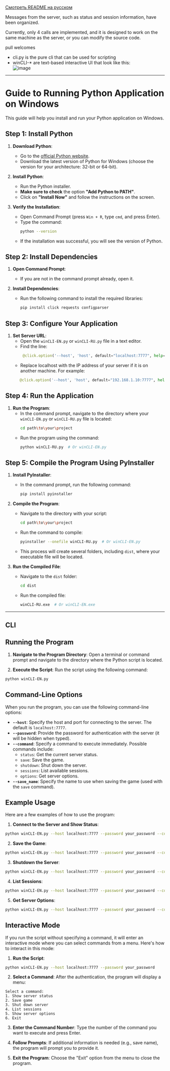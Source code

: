 [Смотреть README на русском](README.ru.md)




Messages from the server, such as status and session information, have been organized.
<p>Currently, only 4 calls are implemented, and it is designed to work on the same machine as the server, or you can modify the source code.

pull welcomes

* cli.py is the pure cli that can be used for scripting
* winCLI-* are text-based interactive UI that look like this:  
![image](https://github.com/user-attachments/assets/610e4706-63f3-44cf-b418-f4d758f2debf)

---

# Guide to Running Python Application on Windows

This guide will help you install and run your Python application on Windows.

## Step 1: Install Python

1. **Download Python**:
   - Go to the [official Python website](https://www.python.org/downloads/).
   - Download the latest version of Python for Windows (choose the version for your architecture: 32-bit or 64-bit).

2. **Install Python**:
   - Run the Python installer.
   - **Make sure to check** the option **"Add Python to PATH"**.
   - Click on **"Install Now"** and follow the instructions on the screen.

3. **Verify the Installation**:
   - Open Command Prompt (press `Win + R`, type `cmd`, and press Enter).
   - Type the command:
     ```bash
     python --version
     ```
   - If the installation was successful, you will see the version of Python.

## Step 2: Install Dependencies

1. **Open Command Prompt**:
   - If you are not in the command prompt already, open it.

2. **Install Dependencies**:
   - Run the following command to install the required libraries:
     ```bash
     pip install click requests configparser
     ```

## Step 3: Configure Your Application

1. **Set Server URL**:
   - Open the `winCLI-EN.py` or `winCLI-RU.py` file in a text editor.
   - Find the line:
     ```python
      @click.option('--host', 'host', default="localhost:7777", help='Host:port to connect to') 
     ```
   - Replace localhost with the IP address of your server if it is on another machine. For example:
   ```python
      @click.option('--host', 'host', default="192.168.1.10:7777", help='Host:port to connect to')
   ```

## Step 4: Run the Application

1. **Run the Program**:
   - In the command prompt, navigate to the directory where your `winCLI-EN.py` or `winCLI-RU.py` file is located:
     ```bash
     cd path\to\your\project
     ```
   - Run the program using the command:
     ```bash
     python winCLI-RU.py  # Or winCLI-EN.py
     ```

## Step 5: Compile the Program Using PyInstaller

1. **Install PyInstaller**:
   - In the command prompt, run the following command:
     ```bash
     pip install pyinstaller
     ```

2. **Compile the Program**:
   - Navigate to the directory with your script:
     ```bash
     cd path\to\your\project
     ```
   - Run the command to compile:
     ```bash
     pyinstaller --onefile winCLI-RU.py  # Or winCLI-EN.py
     ```
   - This process will create several folders, including `dist`, where your executable file will be located.

3. **Run the Compiled File**:
   - Navigate to the `dist` folder:
     ```bash
     cd dist
     ```
   - Run the compiled file:
     ```bash
     winCLI-RU.exe  # Or winCLI-EN.exe
     ```
---
CLI
---

## Running the Program

1. **Navigate to the Program Directory**: Open a terminal or command prompt and navigate to the directory where the Python script is located.

2. **Execute the Script**: Run the script using the following command:

 ```bash
 python winCLI-EN.py
 ```


## Command-Line Options

When you run the program, you can use the following command-line options:

- **`--host`**: Specify the host and port for connecting to the server. The default is `localhost:7777`.
- **`--password`**: Provide the password for authentication with the server (it will be hidden when typed).
- **`--command`**: Specify a command to execute immediately. Possible commands include:
  - `status`: Get the current server status.
  - `save`: Save the game.
  - `shutdown`: Shut down the server.
  - `sessions`: List available sessions.
  - `options`: Get server options.
- **`--save_name`**: Specify the name to use when saving the game (used with the `save` command).

## Example Usage

Here are a few examples of how to use the program:

1. **Connect to the Server and Show Status**:

 ```bash
 python winCLI-EN.py --host localhost:7777 --password your_password --command status
 ```

2. **Save the Game**:

 ```bash
 python winCLI-EN.py --host localhost:7777 --password your_password --command save --save_name "MySave"
 ```

3. **Shutdown the Server**:

 ```bash
 python winCLI-EN.py --host localhost:7777 --password your_password --command shutdown
 ```

4. **List Sessions**:

 ```bash
 python winCLI-EN.py --host localhost:7777 --password your_password --command sessions
 ```

5. **Get Server Options**:

 ```bash
 python winCLI-EN.py --host localhost:7777 --password your_password --command options
 ```

## Interactive Mode

If you run the script without specifying a command, it will enter an interactive mode where you can select commands from a menu. Here's how to interact in this mode:

1. **Run the Script**:

 ```bash
 python winCLI-EN.py --host localhost:7777 --password your_password
 ```

2. **Select a Command**: After the authentication, the program will display a menu:

```
Select a command:
1. Show server status
2. Save game
3. Shut down server
4. List sessions
5. Show server options
6. Exit
```

3. **Enter the Command Number**: Type the number of the command you want to execute and press Enter.

4. **Follow Prompts**: If additional information is needed (e.g., save name), the program will prompt you to provide it.

5. **Exit the Program**: Choose the "Exit" option from the menu to close the program.

